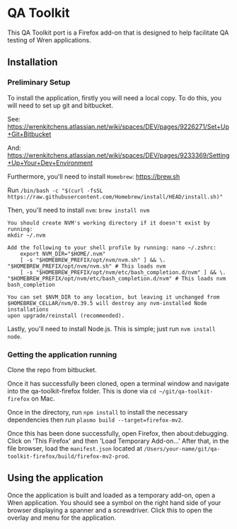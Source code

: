 # QA Toolkit

This QA Toolkit port is a Firefox add-on that is designed to help facilitate QA testing of Wren applications. 

## Installation
### Preliminary Setup

To install the application, firstly you will need a local copy. To do this, you will need to set up git and bitbucket.

See:
https://wrenkitchens.atlassian.net/wiki/spaces/DEV/pages/9226271/Set+Up+Git+Bitbucket

And:
https://wrenkitchens.atlassian.net/wiki/spaces/DEV/pages/9233369/Setting+Up+Your+Dev+Environment

Furthermore, you'll need to install `Homebrew`: https://brew.sh

Run `/bin/bash -c "$(curl -fsSL https://raw.githubusercontent.com/Homebrew/install/HEAD/install.sh)"`

Then, you'll need to install `nvm`: `brew install nvm`

```
You should create NVM's working directory if it doesn't exist by running:
mkdir ~/.nvm

Add the following to your shell profile by running: nano ~/.zshrc:
    export NVM_DIR="$HOME/.nvm"
    [ -s "$HOMEBREW_PREFIX/opt/nvm/nvm.sh" ] && \. "$HOMEBREW_PREFIX/opt/nvm/nvm.sh" # This loads nvm
    [ -s "$HOMEBREW_PREFIX/opt/nvm/etc/bash_completion.d/nvm" ] && \. "$HOMEBREW_PREFIX/opt/nvm/etc/bash_completion.d/nvm" # This loads nvm bash_completion

You can set $NVM_DIR to any location, but leaving it unchanged from
$HOMEBREW_CELLAR/nvm/0.39.5 will destroy any nvm-installed Node installations
upon upgrade/reinstall (recommended).
```

Lastly, you'll need to install Node.js. This is simple; just run `nvm install node`.


### Getting the application running

Clone the repo from bitbucket.

Once it has successfully been cloned, open a terminal window and navigate into the qa-toolkit-firefox folder.
This is done via `cd ~/git/qa-toolkit-firefox` on Mac.

Once in the directory, run `npm install` to install the necessary dependencies then run `plasmo build --target=firefox-mv2`.

Once this has been done successfully, open Firefox, then about:debugging. Click on 'This Firefox' and then 'Load Temporary Add-on...'
After that, in the file browser, load the `manifest.json` located at `/Users/your-name/git/qa-toolkit-firefox/build/firefox-mv2-prod`.


## Using the application

Once the application is built and loaded as a temporary add-on, open a Wren application.
You should see a symbol on the right hand side of your browser displaying a spanner and a screwdriver.
Click this to open the overlay and menu for the application.
